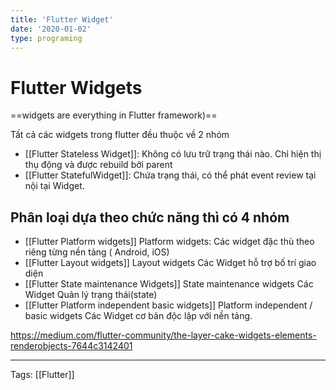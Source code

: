 ```yaml
---
title: 'Flutter Widget'
date: '2020-01-02'
type: programing 
---
```


# Flutter Widgets

==widgets are everything in Flutter framework)==

Tất cả các widgets trong flutter đều thuộc về 2 nhóm
- [[Flutter Stateless Widget]]: Không có lưu trữ trạng thái nào. Chỉ hiện thị thụ động và được rebuild bởi parent
- [[Flutter StatefulWidget]]: Chứa trạng thái, có thể phát event review tại nội tại Widget.

## Phân loại dựa theo chức năng thì có 4 nhóm
- [[Flutter Platform widgets]] Platform widgets: Các widget đặc thù theo riêng từng nền tảng ( Android, iOS)
- [[Flutter Layout widgets]] Layout widgets Các Widget  hỗ trợ bố trí giao diện
- [[Flutter State maintenance Widgets]] State maintenance widgets Các Widget  Quản lý trạng thái(state) 
- [[Flutter Platform independent basic widgets]] Platform independent / basic widgets Các Widget cơ bản độc lập với nền tảng. 

https://medium.com/flutter-community/the-layer-cake-widgets-elements-renderobjects-7644c3142401

---
Tags: [[Flutter]]